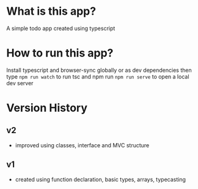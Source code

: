 # What is this app?

A simple todo app created using typescript

# How to run this app?

Install typescript and browser-sync globally or as dev dependencies then type `npm run watch`
to run tsc and npm run `npm run serve` to open a local dev server

# Version History

## v2

- improved using classes, interface and MVC structure

## v1

- created using function declaration, basic types, arrays, typecasting
